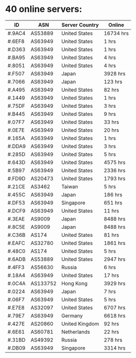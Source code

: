 # 40 online servers:

| ID | ASN | Server Country | Online |
| ------ | ------ | ------ | ------ |
| #.9AC4 | AS53889 | United States | 16734 hrs |
| #.6EF8 | AS63949 | United States | 1 hrs |
| #.D363 | AS63949 | United States | 1 hrs |
| #.BA95 | AS63949 | United States | 4 hrs |
| #.8051 | AS63949 | United States | 4 hrs |
| #.F507 | AS63949 | Japan | 3928 hrs |
| #.7066 | AS63949 | Japan | 123 hrs |
| #.A495 | AS63949 | United States | 82 hrs |
| #.1449 | AS63949 | United States | 1 hrs |
| #.75DF | AS63949 | United States | 3 hrs |
| #.B445 | AS63949 | United States | 9 hrs |
| #.07F7 | AS63949 | United States | 33 hrs |
| #.0E7E | AS63949 | United States | 20 hrs |
| #.165A | AS63949 | United States | 1 hrs |
| #.DDA9 | AS63949 | United States | 3 hrs |
| #.285D | AS63949 | United States | 5 hrs |
| #.643D | AS63949 | United States | 4575 hrs |
| #.5B97 | AS63949 | United States | 2336 hrs |
| #.FD9D | AS20473 | United States | 1793 hrs |
| #.21CE | AS3462 | Taiwan | 5 hrs |
| #.455C | AS63949 | Japan | 186 hrs |
| #.DF53 | AS63949 | Singapore | 651 hrs |
| #.DCF9 | AS63949 | United States | 11 hrs |
| #.3EAE | AS9009 | Japan | 8488 hrs |
| #.8C5E | AS9009 | Japan | 8488 hrs |
| #.C36B | AS174 | United States | 81 hrs |
| #.EAFC | AS32780 | United States | 1861 hrs |
| #.48C0 | AS174 | United States | 5 hrs |
| #.6ADB | AS53889 | United States | 2947 hrs |
| #.4FF3 | AS56630 | Russia | 6 hrs |
| #.18A4 | AS63949 | United States | 17 hrs |
| #.0C4A | AS133752 | Hong Kong | 3929 hrs |
| #.0224 | AS63949 | Japan | 7 hrs |
| #.06F7 | AS63949 | United States | 5 hrs |
| #.E7E8 | AS32097 | United States | 6707 hrs |
| #.79E7 | AS63949 | Germany | 6618 hrs |
| #.427E | AS20860 | United Kingdom | 92 hrs |
| #.6E61 | AS60781 | Netherlands | 22 hrs |
| #.31BD | AS49392 | Russia | 278 hrs |
| #.DB09 | AS63949 | Singapore | 3314 hrs |

